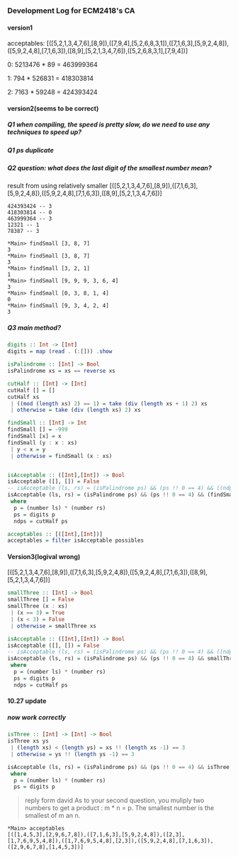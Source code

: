 ### Development Log for ECM2418's CA

#### version1
acceptables: [([5,2,1,3,4,7,6],[8,9]),([7,9,4],[5,2,6,8,3,1]),([7,1,6,3],[5,9,2,4,8]),([5,9,2,4,8],[7,1,6,3]),([8,9],[5,2,1,3,4,7,6]),([5,2,6,8,3,1],[7,9,4])]
 
0: 5213476 * 89 = 463999364

1: 794 * 526831 = 418303814

2: 7163 * 59248 = 424393424

#### version2(seems to be correct)
##### Q1 when compiling, the speed is pretty slow, do we need to use any techniques to speed up?

##### Q1 ps duplicate

##### Q2 question: what does the last digit of the smallest number mean?
result from using relatively smaller
[([5,2,1,3,4,7,6],[8,9]),([7,1,6,3],[5,9,2,4,8]),([5,9,2,4,8],[7,1,6,3]),([8,9],[5,2,1,3,4,7,6])]


```
424393424 -- 3
418303814 -- 0
463999364 -- 3
12321 -- 1
78387 -- 3
```

```
*Main> findSmall [3, 8, 7]
3
*Main> findSmall [3, 8, 7]
3
*Main> findSmall [3, 2, 1]
1
*Main> findSmall [9, 9, 9, 3, 6, 4]
3
*Main> findSmall [0, 3, 8, 1, 4]
0
*Main> findSmall [9, 3, 4, 2, 4]
3

```

##### Q3 main method?


```haskell
digits :: Int -> [Int]
digits = map (read . (:[])) .show

isPalindrome :: [Int] -> Bool
isPalindrome xs = xs == reverse xs

cutHalf :: [Int] -> [Int]
cutHalf [] = []
cutHalf xs
 | ((mod (length xs) 2) == 1) = take (div (length xs + 1) 2) xs
 | otherwise = take (div (length xs) 2) xs

findSmall :: [Int] -> Int
findSmall [] = -999
findSmall [x] = x
findSmall (y : x : xs)
 | y < x = y
 | otherwise = findSmall (x : xs)


isAcceptable :: ([Int],[Int]) -> Bool
isAcceptable ([], []) = False
-- isAcceptable (ls, rs) = (isPalindrome ps) && (ps !! 0 == 4) && ((ndps !! (length ndps - 1) == 3) || (ndps !! (length ndps - 2) == 3)) 
isAcceptable (ls, rs) = (isPalindrome ps) && (ps !! 0 == 4) && (findSmall (reverse ndps) == 3)
 where
  p = (number ls) * (number rs)
  ps = digits p
  ndps = cutHalf ps

acceptables :: [([Int],[Int])]
acceptables = filter isAcceptable possibles

```

#### Version3(logival wrong)
[([5,2,1,3,4,7,6],[8,9]),([7,1,6,3],[5,9,2,4,8]),([5,9,2,4,8],[7,1,6,3]),([8,9],[5,2,1,3,4,7,6])]

```haskell
smallThree :: [Int] -> Bool
smallThree [] = False
smallThree (x : xs)
 | (x == 3) = True
 | (x < 3) = False
 | otherwise = smallThree xs

isAcceptable :: ([Int],[Int]) -> Bool
isAcceptable ([], []) = False
-- isAcceptable (ls, rs) = (isPalindrome ps) && (ps !! 0 == 4) && ((ndps !! (length ndps - 1) == 3) || (ndps !! (length ndps - 2) == 3)) 
isAcceptable (ls, rs) = (isPalindrome ps) && (ps !! 0 == 4) && smallThree (reverse ndps)
 where
  p = (number ls) * (number rs)
  ps = digits p
  ndps = cutHalf ps
```

#### 10.27 update
##### now work correctly
```haskell
isThree :: [Int] -> [Int] -> Bool
isThree xs ys
 | (length xs) < (length ys) = xs !! (length xs -1) == 3
 | otherwise = ys !! (length ys -1) == 3

isAcceptable (ls, rs) = (isPalindrome ps) && (ps !! 0 == 4) && isThree ls rs
 where
  p = (number ls) * (number rs)
  ps = digits p
```

> reply form david
As to your second question, you muliply two numbers to get a product : m * n = p. 
The smallest number is the smallest of m an n.

```
*Main> acceptables 
[([1,4,5,3],[2,9,6,7,8]),([7,1,6,3],[5,9,2,4,8]),([2,3],[1,7,6,9,5,4,8]),([1,7,6,9,5,4,8],[2,3]),([5,9,2,4,8],[7,1,6,3]),([2,9,6,7,8],[1,4,5,3])]
```
